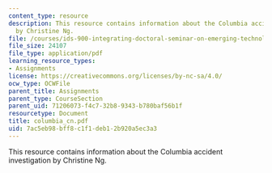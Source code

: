 ```yaml
---
content_type: resource
description: This resource contains information about the Columbia accident investigation
  by Christine Ng.
file: /courses/ids-900-integrating-doctoral-seminar-on-emerging-technologies-fall-2005/7ac5eb98bff8c1f1deb12b920a5ec3a3_columbia_cn.pdf
file_size: 24107
file_type: application/pdf
learning_resource_types:
- Assignments
license: https://creativecommons.org/licenses/by-nc-sa/4.0/
ocw_type: OCWFile
parent_title: Assignments
parent_type: CourseSection
parent_uid: 71206073-f4c7-32b8-9343-b780baf56b1f
resourcetype: Document
title: columbia_cn.pdf
uid: 7ac5eb98-bff8-c1f1-deb1-2b920a5ec3a3
---
```

This resource contains information about the Columbia accident investigation by Christine Ng.